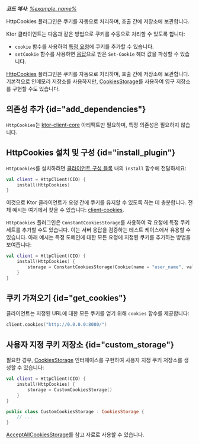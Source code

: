 [//]: # (title: 쿠키)

<primary-label ref="client-plugin"/>

<tldr>
<var name="example_name" value="client-cookies"/>
<p>
    <b>코드 예시</b>:
    <a href="https://github.com/ktorio/ktor-documentation/tree/%ktor_version%/codeSnippets/snippets/%example_name%">
        %example_name%
    </a>
</p>
</tldr>

<link-summary>
HttpCookies 플러그인은 쿠키를 자동으로 처리하며, 호출 간에 저장소에 보관합니다.
</link-summary>

Ktor 클라이언트는 다음과 같은 방법으로 쿠키를 수동으로 처리할 수 있도록 합니다:
* `cookie` 함수를 사용하여 [특정 요청](client-requests.md#cookies)에 쿠키를 추가할 수 있습니다.
* `setCookie` 함수를 사용하면 [응답](client-responses.md#headers)으로 받은 `Set-Cookie` 헤더 값을 파싱할 수 있습니다.

[HttpCookies](https://api.ktor.io/ktor-client-core/io.ktor.client.plugins.cookies/-http-cookies/index.html) 플러그인은 쿠키를 자동으로 처리하며, 호출 간에 저장소에 보관합니다.
기본적으로 인메모리 저장소를 사용하지만, [CookiesStorage](#custom_storage)를 사용하여 영구 저장소를 구현할 수도 있습니다.

## 의존성 추가 {id="add_dependencies"}
`HttpCookies`는 [ktor-client-core](client-dependencies.md) 아티팩트만 필요하며, 특정 의존성은 필요하지 않습니다.

## HttpCookies 설치 및 구성 {id="install_plugin"}

`HttpCookies`를 설치하려면 [클라이언트 구성 블록](client-create-and-configure.md#configure-client) 내의 `install` 함수에 전달하세요:
```kotlin
val client = HttpClient(CIO) {
    install(HttpCookies)
}
```

이것으로 Ktor 클라이언트가 요청 간에 쿠키를 유지할 수 있도록 하는 데 충분합니다. 전체 예시는 여기에서 찾을 수 있습니다: [client-cookies](https://github.com/ktorio/ktor-documentation/tree/%ktor_version%/codeSnippets/snippets/client-cookies).

`HttpCookies` 플러그인은 `ConstantCookiesStorage`를 사용하여 각 요청에 특정 쿠키 세트를 추가할 수도 있습니다. 이는 서버 응답을 검증하는 테스트 케이스에서 유용할 수 있습니다. 아래 예시는 특정 도메인에 대한 모든 요청에 지정된 쿠키를 추가하는 방법을 보여줍니다:

```kotlin
val client = HttpClient(CIO) {
    install(HttpCookies) {
        storage = ConstantCookiesStorage(Cookie(name = "user_name", value = "jetbrains", domain = "0.0.0.0"))
    }
}
```

## 쿠키 가져오기 {id="get_cookies"}

클라이언트는 지정된 URL에 대한 모든 쿠키를 얻기 위해 `cookies` 함수를 제공합니다:

```kotlin
client.cookies("http://0.0.0.0:8080/")
```

## 사용자 지정 쿠키 저장소 {id="custom_storage"}

필요한 경우, [CookiesStorage](https://api.ktor.io/ktor-client-core/io.ktor.client.plugins.cookies/-cookies-storage/index.html) 인터페이스를 구현하여 사용자 지정 쿠키 저장소를 생성할 수 있습니다:

```kotlin
val client = HttpClient(CIO) {
    install(HttpCookies) {
        storage = CustomCookiesStorage()
    }
}

public class CustomCookiesStorage : CookiesStorage {
    // ...
}
```

[AcceptAllCookiesStorage](https://github.com/ktorio/ktor/blob/main/ktor-client/ktor-client-core/common/src/io/ktor/client/plugins/cookies/AcceptAllCookiesStorage.kt)를 참고 자료로 사용할 수 있습니다.
